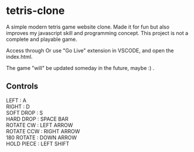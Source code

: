 # tetris-clone

A simple modern tetris game website clone. Made it for fun but also improves my javascript skill and programming concept. This project is not a complete and playable game.

Access through 
Or use "Go Live" extension in VSCODE, and open the index.html.

The game "will" be updated someday in the future, maybe :) . 

## Controls
LEFT       : A<br/>
RIGHT      : D<br/>
SOFT DROP  : S<br/>
HARD DROP  : SPACE BAR<br/>
ROTATE CW  : LEFT ARROW<br/>
ROTATE CCW : RIGHT ARROW<br/>
180 ROTATE : DOWN ARROW<br/>
HOLD PIECE : LEFT SHIFT<br/>


